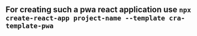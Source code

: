 ## For creating such a pwa react application use ``` npx create-react-app project-name --template cra-template-pwa ```